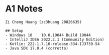    # A1 Notes
    Zi Cheng Huang (zc3huang 20826635)
 
    ## Setup
    - Windows 10    10.0.19044 Build 19044
    - IntelliJ IDEA 2022.2.1 (Community Edition)
    - Kotlin: 222-1.7.10-release-334-IJ3739.54
    - Java SDK 17.0.4 (corretto)